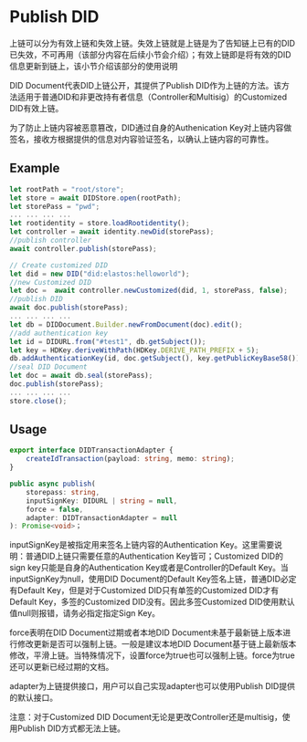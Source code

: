 ﻿# Publish DID

上链可以分为有效上链和失效上链。失效上链就是上链是为了告知链上已有的DID已失效，不可再用（该部分内容在后续小节会介绍）；有效上链即是将有效的DID信息更新到链上，该小节介绍该部分的使用说明

DID Document代表DID上链公开，其提供了Publish DID作为上链的方法。该方法适用于普通DID和非更改持有者信息（Controller和Multisig）的Customized DID有效上链。

为了防止上链内容被恶意篡改，DID通过自身的Authenication Key对上链内容做签名，接收方根据提供的信息对内容验证签名，以确认上链内容的可靠性。

## Example

```typescript
let rootPath = "root/store";
let store = await DIDStore.open(rootPath);
let storePass = "pwd";
... ... ... ...
let rootidentity = store.loadRootidentity();
let controller = await identity.newDid(storePass);
//publish controller
await controller.publish(storePass);

// Create customized DID
let did = new DID("did:elastos:helloworld");
//new Customized DID
let doc =  await controller.newCustomized(did, 1, storePass, false);
//publish DID
await doc.publish(storePass);
... ... ... ...
let db = DIDDocument.Builder.newFromDocument(doc).edit();
//add authentication key
let id = DIDURL.from("#test1", db.getSubject());
let key = HDKey.deriveWithPath(HDKey.DERIVE_PATH_PREFIX + 5);
db.addAuthenticationKey(id, doc.getSubject(), key.getPublicKeyBase58());
//seal DID Document
let doc = await db.seal(storePass);
doc.publish(storePass);
... ... ... ...
store.close();
```

## Usage

```typescript
export interface DIDTransactionAdapter {
	createIdTransaction(payload: string, memo: string);
}

public async publish(
	storepass: string,
	inputSignKey: DIDURL | string = null,
	force = false,
	adapter: DIDTransactionAdapter = null
): Promise<void>；
```

inputSignKey是被指定用来签名上链内容的Authentication Key。这里需要说明：普通DID上链只需要任意的Authentication Key皆可；Customized DID的sign key只能是自身的Authentication Key或者是Controller的Default Key。当inputSignKey为null，使用DID Document的Default Key签名上链，普通DID必定有Default Key，但是对于Customized DID只有单签的Customized DID才有Default Key，多签的Customized DID没有。因此多签Customized DID使用默认值null则报错，请务必指定指定Sign Key。

force表明在DID Document过期或者本地DID Document未基于最新链上版本进行修改更新是否可以强制上链。一般是建议本地DID Document基于链上最新版本修改，平滑上链。当特殊情况下，设置force为true也可以强制上链。force为true还可以更新已经过期的文档。

adapter为上链提供接口，用户可以自己实现adapter也可以使用Publish DID提供的默认接口。

注意：对于Customized DID Document无论是更改Controller还是multisig，使用Publish DID方式都无法上链。


